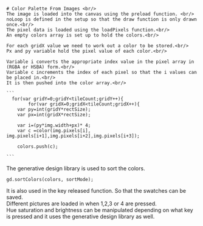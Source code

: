     # Color Palette From Images <br/>
    The image is loaded into the canvas using the preload function. <br/>
    noLoop is defined in the setup so that the draw function is only drawn once.<br/>
    The pixel data is loaded using the loadPixels function.<br/>
    An empty colors array is set up to hold the colors.<br/>

    For each gridX value we need to work out a color to be stored.<br/>
    Px and py variable hold the pixel value of each color.<br/>

    Variable i converts the appropriate index value in the pixel array in (RGBA or HSBA) form.<br/>
    Variable c increments the index of each pixel so that the i values can be placed in.<br/>
    It is then pushed into the color array.<br/>

  	```
      for(var gridY=0;gridY<tileCount;gridY++){
    		for(var gridX=0;gridX<tileCount;gridX++){
      	var py=int(gridY*rectSize);
      	var px=int(gridX*rectSize);

      	var i=(py*img.width+px)* 4;
      	var c =color(img.pixels[i], img.pixels[i+1],img.pixels[i+2],img.pixels[i+3]);

    	colors.push(c);

    ```
  The generative design library is used to sort the colors.<br/>

  ```
  gd.sortColors(colors, sortMode);

  ```
  It is also used in the key released function. So that the swatches can be saved.<br/>
  Different pictures are loaded in when 1,2,3 or 4 are pressed. <br/>
  Hue saturation and brightness can be manipulated depending on what key is pressed and it uses the generative design library as well. <br/>
